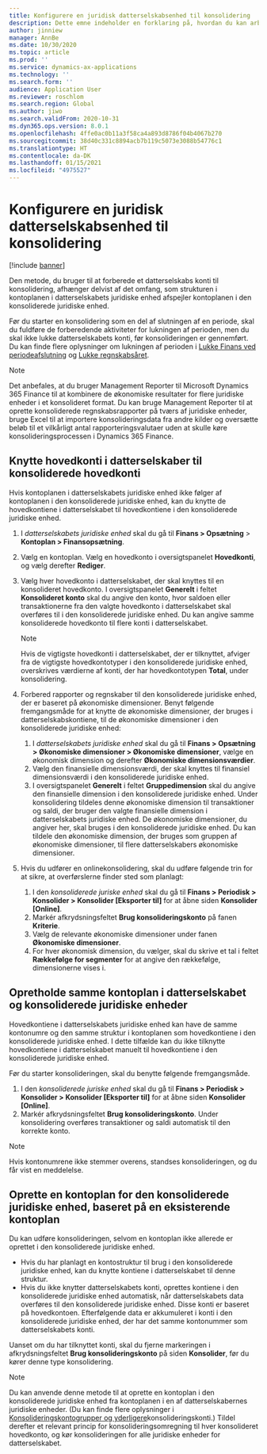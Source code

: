 ```yaml
---
title: Konfigurere en juridisk datterselskabsenhed til konsolidering
description: Dette emne indeholder en forklaring på, hvordan du kan arbejde med kontoplaner for konsoliderede regnskaber.
author: jinniew
manager: AnnBe
ms.date: 10/30/2020
ms.topic: article
ms.prod: ''
ms.service: dynamics-ax-applications
ms.technology: ''
ms.search.form: ''
audience: Application User
ms.reviewer: roschlom
ms.search.region: Global
ms.author: jiwo
ms.search.validFrom: 2020-10-31
ms.dyn365.ops.version: 8.0.1
ms.openlocfilehash: 4ffe0ac0b11a3f58ca4a893d8786f04b4067b270
ms.sourcegitcommit: 38d40c331c8894acb7b119c5073e3088b54776c1
ms.translationtype: HT
ms.contentlocale: da-DK
ms.lasthandoff: 01/15/2021
ms.locfileid: "4975527"
---
```

# <a name="set-up-a-subsidiary-legal-entity-for-consolidation"></a>Konfigurere en juridisk datterselskabsenhed til konsolidering

[!include [banner](../includes/banner.md)]

Den metode, du bruger til at forberede et datterselskabs konti til konsolidering, afhænger delvist af det omfang, som strukturen i kontoplanen i datterselskabets juridiske enhed afspejler kontoplanen i den konsoliderede juridiske enhed.

Før du starter en konsolidering som en del af slutningen af en periode, skal du fuldføre de forberedende aktiviteter for lukningen af perioden, men du skal ikke lukke datterselskabets konti, før konsolideringen er gennemført. Du kan finde flere oplysninger om lukningen af perioden i [Lukke Finans ved periodeafslutning](close-general-ledger-at-period-end.md) og [Lukke regnskabsåret](tasks/close-fiscal-year.md).

> [!NOTE]
>  Det anbefales, at du bruger Management Reporter til Microsoft Dynamics 365 Finance til at kombinere de økonomiske resultater for flere juridiske enheder i et konsolideret format. Du kan bruge Management Reporter til at oprette konsoliderede regnskabsrapporter på tværs af juridiske enheder, bruge Excel til at importere konsolideringsdata fra andre kilder og oversætte beløb til et vilkårligt antal rapporteringsvalutaer uden at skulle køre konsolideringsprocessen i Dynamics 365 Finance.

## <a name="map-subsidiary-main-accounts-to-consolidated-main-accounts"></a>Knytte hovedkonti i datterselskaber til konsoliderede hovedkonti

Hvis kontoplanen i datterselskabets juridiske enhed ikke følger af kontoplanen i den konsoliderede juridiske enhed, kan du knytte de hovedkontiene i datterselskabet til hovedkontiene i den konsoliderede juridiske enhed.

1. I *datterselskabets juridiske enhed* skal du gå til **Finans \> Opsætning** \> **Kontoplan \> Finansopsætning**.
2. Vælg en kontoplan. Vælg en hovedkonto i oversigtspanelet **Hovedkonti**, og vælg derefter **Rediger**.
3. Vælg hver hovedkonto i datterselskabet, der skal knyttes til en konsolideret hovedkonto. I oversigtspanelet **Generelt** i feltet **Konsolideret konto** skal du angive den konto, hvor saldoen eller transaktionerne fra den valgte hovedkonto i datterselskabet skal overføres til i den konsoliderede juridiske enhed. Du kan angive samme konsoliderede hovedkonto til flere konti i datterselskabet.

    > [!NOTE]
    > Hvis de vigtigste hovedkonti i datterselskabet, der er tilknyttet, afviger fra de vigtigste hovedkontotyper i den konsoliderede juridiske enhed, overskrives værdierne af konti, der har hovedkontotypen **Total**, under konsolidering.

4. Forbered rapporter og regnskaber til den konsoliderede juridiske enhed, der er baseret på økonomiske dimensioner. Benyt følgende fremgangsmåde for at knytte de økonomiske dimensioner, der bruges i datterselskabskontiene, til de økonomiske dimensioner i den konsoliderede juridiske enhed:

    1. I *datterselskabets juridiske enhed* skal du gå til **Finans \> Opsætning \> Økonomiske dimensioner \> Økonomiske dimensioner**, vælge en økonomisk dimension og derefter **Økonomiske dimensionsværdier**.
    2. Vælg den finansielle dimensionsværdi, der skal knyttes til finansiel dimensionsværdi i den konsoliderede juridiske enhed.
    3. I oversigtspanelet **Generelt** i feltet **Gruppedimension** skal du angive den finansielle dimension i den konsoliderede juridiske enhed. Under konsolidering tildeles denne økonomiske dimension til transaktioner og saldi, der bruger den valgte finansielle dimension i datterselskabets juridiske enhed. De økonomiske dimensioner, du angiver her, skal bruges i den konsoliderede juridiske enhed. Du kan tildele den økonomiske dimension, der bruges som gruppen af økonomiske dimensioner, til flere datterselskabers økonomiske dimensioner.

5. Hvis du udfører en onlinekonsolidering, skal du udføre følgende trin for at sikre, at overførslerne finder sted som planlagt:

    1. I den *konsoliderede juriske enhed* skal du gå til **Finans \> Periodisk \> Konsolider \> Konsolider \[Eksporter til\]** for at åbne siden **Konsolider \[Online\]**.
    2. Markér afkrydsningsfeltet **Brug konsolideringskonto** på fanen **Kriterie**.
    3. Vælg de relevante økonomiske dimensioner under fanen **Økonomiske dimensioner**.
    4. For hver økonomisk dimension, du vælger, skal du skrive et tal i feltet **Rækkefølge for segmenter** for at angive den rækkefølge, dimensionerne vises i.

## <a name="maintain-the-same-chart-of-accounts-in-the-subsidiary-and-consolidated-legal-entities"></a>Opretholde samme kontoplan i datterselskabet og konsoliderede juridiske enheder

Hovedkontiene i datterselskabets juridiske enhed kan have de samme kontonumre og den samme struktur i kontoplanen som hovedkontiene i den konsoliderede juridiske enhed. I dette tilfælde kan du ikke tilknytte hovedkontiene i datterselskabet manuelt til hovedkontiene i den konsoliderede juridiske enhed.

Før du starter konsolideringen, skal du benytte følgende fremgangsmåde.

1. I den *konsoliderede juriske enhed* skal du gå til **Finans \> Periodisk \> Konsolider \> Konsolider \[Eksporter til\]** for at åbne siden **Konsolider \[Online\]**.
2. Markér afkrydsningsfeltet **Brug konsolideringskonto**. Under konsolidering overføres transaktioner og saldi automatisk til den korrekte konto.

> [!NOTE]
> Hvis kontonumrene ikke stemmer overens, standses konsolideringen, og du får vist en meddelelse.

## <a name="create-a-chart-of-accounts-for-the-consolidated-legal-entity-based-on-an-existing-chart-of-accounts"></a>Oprette en kontoplan for den konsoliderede juridiske enhed, baseret på en eksisterende kontoplan

Du kan udføre konsolideringen, selvom en kontoplan ikke allerede er oprettet i den konsoliderede juridiske enhed.

- Hvis du har planlagt en kontostruktur til brug i den konsoliderede juridiske enhed, kan du knytte kontiene i datterselskabet til denne struktur.
- Hvis du ikke knytter datterselskabets konti, oprettes kontiene i den konsoliderede juridiske enhed automatisk, når datterselskabets data overføres til den konsoliderede juridiske enhed. Disse konti er baseret på hovedkontoen. Efterfølgende data er akkumuleret i konti i den konsoliderede juridiske enhed, der har det samme kontonummer som datterselskabets konti.

Uanset om du har tilknyttet konti, skal du fjerne markeringen i afkrydsningsfeltet **Brug konsolideringskonto** på siden **Konsolider**, før du kører denne type konsolidering.

> [!NOTE]
> Du kan anvende denne metode til at oprette en kontoplan i den konsoliderede juridiske enhed fra kontoplanen i en af datterselskabernes juridiske enheder. (Du kan finde flere oplysninger i [Konsolideringskontogrupper og yderligere](../budgeting/consolidation-account-groups-consolidation-accounts.md)konsolideringskonti.) Tildel derefter et relevant princip for konsolideringsomregning til hver konsolideret hovedkonto, og kør konsolideringen for alle juridiske enheder for datterselskabet.
